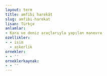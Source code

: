```yaml
---
layout: term
title: amfibi harekât
slug: amfibi-harekat
lisan: Türkçe
anlamlar:
- Kara ve deniz araçlarıyla yapılan manevra
ozellikler:
- - isim
  - askerlik
ornekler:
- - ''
orneklerkaynak:
- - ''
---
```

